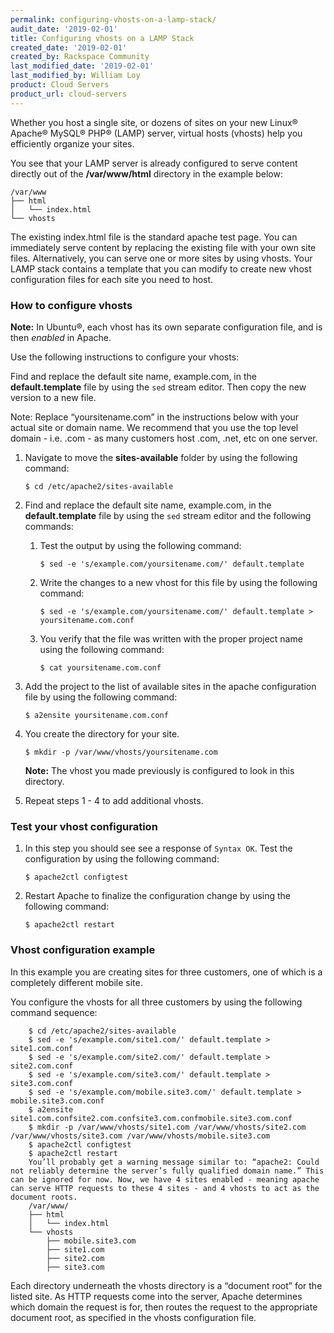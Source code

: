 ```yaml
---
permalink: configuring-vhosts-on-a-lamp-stack/
audit_date: '2019-02-01'
title: Configuring vhosts on a LAMP Stack
created_date: '2019-02-01'
created_by: Rackspace Community
last_modified_date: '2019-02-01'
last_modified_by: William Loy
product: Cloud Servers
product_url: cloud-servers
---
```


Whether you host a single site, or dozens of sites on your new Linux&reg; Apache&reg; MySQL&reg; PHP&reg; (LAMP) server, virtual hosts (vhosts) help you efficiently organize your sites.

You see that your LAMP server is already configured to serve content directly out of the **/var/www/html** directory in the example below:

    /var/www
    ├── html
    │   └── index.html
    └── vhosts

The existing index.html file is the standard apache test page. You can immediately serve content by replacing the existing file with your own site files. Alternatively, you can serve one or more sites by using vhosts. Your LAMP stack contains a template that you can modify to create new vhost configuration files for each site you need to host.

### How to configure vhosts

**Note:** In Ubuntu&reg;, each vhost has its own separate configuration file, and is then _enabled_ in Apache.

Use the following instructions to configure your vhosts:

Find and replace the default site name, example.com, in the **default.template** file by using the `sed` stream editor. Then copy the new version to a new file.

Note: Replace “yoursitename.com” in the instructions below with your actual site or domain name. We recommend that you use the top level domain - i.e. .com - as many customers host .com, .net, etc on one server.

1. Navigate to move the **sites-available** folder by using the following command:

    `$ cd /etc/apache2/sites-available`

2. Find and replace the default site name, example.com, in the **default.template** file by using the `sed` stream editor and the following commands:

    1. Test the output by using the following command:

        `$ sed -e 's/example.com/yoursitename.com/' default.template`

    2. Write the changes to a new vhost for this file by using the following command:  

        `$ sed -e 's/example.com/yoursitename.com/' default.template > yoursitename.com.conf`

    3. You verify that the file was written with the proper project name using the following command:

        `$ cat yoursitename.com.conf`

3. Add the project to the list of available sites in the apache configuration file by using the following command:

    `$ a2ensite yoursitename.com.conf`

4. You create the directory for your site.

    `$ mkdir -p /var/www/vhosts/yoursitename.com`

    **Note:** The vhost you made previously is configured to look in this directory.

5. Repeat steps 1 - 4 to add additional vhosts.


### Test your vhost configuration

1. In this step you should see see a response of `Syntax OK`. Test the configuration by using the following command:

    `$ apache2ctl configtest`

2. Restart Apache to finalize the configuration change by using the following command:

    `$ apache2ctl restart`

### Vhost configuration example

In this example you are creating sites for three customers, one of which is a completely different mobile site.

You configure the vhosts for all three customers by using the following command sequence:

        $ cd /etc/apache2/sites-available
        $ sed -e 's/example.com/site1.com/' default.template > site1.com.conf
        $ sed -e 's/example.com/site2.com/' default.template > site2.com.conf
        $ sed -e 's/example.com/site3.com/' default.template > site3.com.conf
        $ sed -e 's/example.com/mobile.site3.com/' default.template > mobile.site3.com.conf
        $ a2ensite site1.com.confsite2.com.confsite3.com.confmobile.site3.com.conf
        $ mkdir -p /var/www/vhosts/site1.com /var/www/vhosts/site2.com /var/www/vhosts/site3.com /var/www/vhosts/mobile.site3.com
        $ apache2ctl configtest
        $ apache2ctl restart
        You’ll probably get a warning message similar to: “apache2: Could not reliably determine the server’s fully qualified domain name.” This can be ignored for now. Now, we have 4 sites enabled - meaning apache can serve HTTP requests to these 4 sites - and 4 vhosts to act as the document roots.
        /var/www/
        ├── html
        │   └── index.html
        └── vhosts
            ├── mobile.site3.com
            ├── site1.com
            ├── site2.com
            ├── site3.com

Each directory underneath the vhosts directory is a “document root” for the listed site. As HTTP requests come into the server, Apache determines which domain the request is for, then routes the request to the appropriate document root, as specified in the vhosts configuration file.


